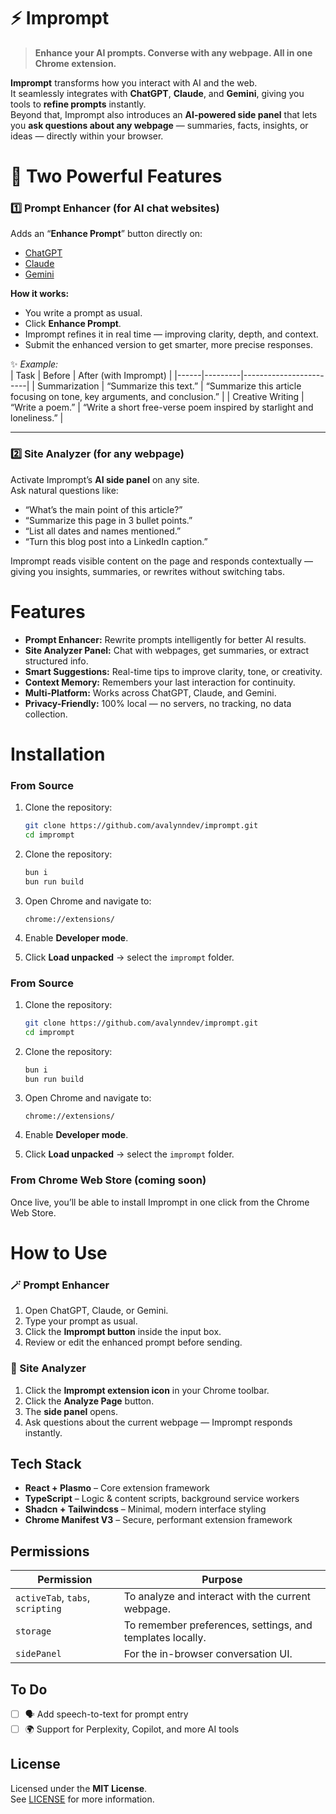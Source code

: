 # ⚡ Imprompt

> **Enhance your AI prompts. Converse with any webpage. All in one Chrome extension.**

**Imprompt** transforms how you interact with AI and the web.  
It seamlessly integrates with **ChatGPT**, **Claude**, and **Gemini**, giving you tools to **refine prompts** instantly.  
Beyond that, Imprompt also introduces an **AI-powered side panel** that lets you **ask questions about any webpage** — summaries, facts, insights, or ideas — directly within your browser.

# 🧠 Two Powerful Features

### 1️⃣ Prompt Enhancer (for AI chat websites)

Adds an “**Enhance Prompt**” button directly on:

- [ChatGPT](https://chat.openai.com)
- [Claude](https://claude.ai)
- [Gemini](https://gemini.google.com)

**How it works:**

- You write a prompt as usual.
- Click **Enhance Prompt**.
- Imprompt refines it in real time — improving clarity, depth, and context.
- Submit the enhanced version to get smarter, more precise responses.

✨ _Example:_  
| Task | Before | After (with Imprompt) |
|------|---------|------------------------|
| Summarization | “Summarize this text.” | “Summarize this article focusing on tone, key arguments, and conclusion.” |
| Creative Writing | “Write a poem.” | “Write a short free-verse poem inspired by starlight and loneliness.” |

---

### 2️⃣ Site Analyzer (for any webpage)

Activate Imprompt’s **AI side panel** on any site.  
Ask natural questions like:

- “What’s the main point of this article?”
- “Summarize this page in 3 bullet points.”
- “List all dates and names mentioned.”
- “Turn this blog post into a LinkedIn caption.”

Imprompt reads visible content on the page and responds contextually — giving you insights, summaries, or rewrites without switching tabs.

# Features

- **Prompt Enhancer:** Rewrite prompts intelligently for better AI results.
- **Site Analyzer Panel:** Chat with webpages, get summaries, or extract structured info.
- **Smart Suggestions:** Real-time tips to improve clarity, tone, or creativity.
- **Context Memory:** Remembers your last interaction for continuity.
- **Multi-Platform:** Works across ChatGPT, Claude, and Gemini.
- **Privacy-Friendly:** 100% local — no servers, no tracking, no data collection.

# Installation

### From Source

1. Clone the repository:

   ```bash
   git clone https://github.com/avalynndev/imprompt.git
   cd imprompt
   ```

2. Clone the repository:

   ```bash
   bun i
   bun run build
   ```

3. Open Chrome and navigate to:

   ```
   chrome://extensions/
   ```

4. Enable **Developer mode**.
5. Click **Load unpacked** → select the `imprompt` folder.

### From Source

1. Clone the repository:

   ```bash
   git clone https://github.com/avalynndev/imprompt.git
   cd imprompt
   ```

2. Clone the repository:

   ```bash
   bun i
   bun run build
   ```

3. Open Chrome and navigate to:

   ```
   chrome://extensions/
   ```

4. Enable **Developer mode**.
5. Click **Load unpacked** → select the `imprompt` folder.

### From Chrome Web Store (coming soon)

Once live, you’ll be able to install Imprompt in one click from the Chrome Web Store.

# How to Use

### 🪄 Prompt Enhancer

1. Open ChatGPT, Claude, or Gemini.
2. Type your prompt as usual.
3. Click the **Imprompt button** inside the input box.
4. Review or edit the enhanced prompt before sending.

### 🧭 Site Analyzer

1. Click the **Imprompt extension icon** in your Chrome toolbar.
2. Click the **Analyze Page** button.
3. The **side panel** opens.
4. Ask questions about the current webpage — Imprompt responds instantly.

## Tech Stack

- **React + Plasmo** – Core extension framework
- **TypeScript** – Logic & content scripts, background service workers
- **Shadcn + Tailwindcss** – Minimal, modern interface styling
- **Chrome Manifest V3** – Secure, performant extension framework

## Permissions

| Permission                       | Purpose                                                   |
| -------------------------------- | --------------------------------------------------------- |
| `activeTab`, `tabs`, `scripting` | To analyze and interact with the current webpage.         |
| `storage`                        | To remember preferences, settings, and templates locally. |
| `sidePanel`                      | For the in-browser conversation UI.                       |

## To Do

- [ ] 🗣️ Add speech-to-text for prompt entry
- [ ] 🌍 Support for Perplexity, Copilot, and more AI tools

## License

Licensed under the **MIT License**.  
See [LICENSE](LICENSE) for more information.
